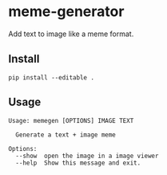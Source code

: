# meme-generator
Add text to image like a meme format.

## Install

`pip install --editable .`

## Usage

```
Usage: memegen [OPTIONS] IMAGE TEXT

  Generate a text + image meme

Options:
  --show  open the image in a image viewer
  --help  Show this message and exit.
```
